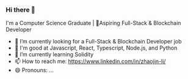 ### Hi there 👋

I'm a Computer Science Graduate | 💯Aspiring Full-Stack & Blockchain Developer
- 🔭 I’m currently looking for a Full-Stack & Blockchain Developer job
- 💬 I'm good at Javascript, React, Typescript, Node.js, and Python
- 🌱 I’m currently learning Solidity
- 📫 How to reach me: https://www.linkedin.com/in/zhaojin-li/
- 😄 Pronouns: ...


